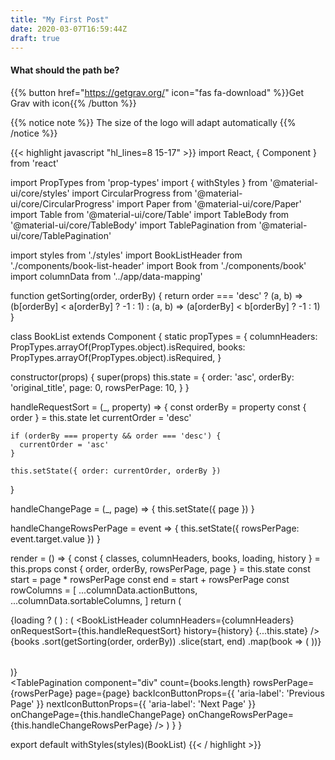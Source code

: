 ```yaml
---
title: "My First Post"
date: 2020-03-07T16:59:44Z
draft: true
---
```



#### What should the path be?

{{% button href="https://getgrav.org/" icon="fas fa-download" %}}Get Grav with icon{{% /button %}}

{{% notice note %}}
The size of the logo will adapt automatically
{{% /notice %}}


{{< highlight javascript "hl_lines=8 15-17" >}}
import React, { Component } from 'react'

import PropTypes from 'prop-types'
import { withStyles } from '@material-ui/core/styles'
import CircularProgress from '@material-ui/core/CircularProgress'
import Paper from '@material-ui/core/Paper'
import Table from '@material-ui/core/Table'
import TableBody from '@material-ui/core/TableBody'
import TablePagination from '@material-ui/core/TablePagination'

import styles from './styles'
import BookListHeader from './components/book-list-header'
import Book from './components/book'
import columnData from '../app/data-mapping'

function getSorting(order, orderBy) {
  return order === 'desc'
    ? (a, b) => (b[orderBy] < a[orderBy] ? -1 : 1)
    : (a, b) => (a[orderBy] < b[orderBy] ? -1 : 1)
}

class BookList extends Component {
  static propTypes = {
    columnHeaders: PropTypes.arrayOf(PropTypes.object).isRequired,
    books: PropTypes.arrayOf(PropTypes.object).isRequired,
  }

  constructor(props) {
    super(props)
    this.state = {
      order: 'asc',
      orderBy: 'original_title',
      page: 0,
      rowsPerPage: 10,
    }
  }

  handleRequestSort = (_, property) => {
    const orderBy = property
    const { order } = this.state
    let currentOrder = 'desc'

    if (orderBy === property && order === 'desc') {
      currentOrder = 'asc'
    }

    this.setState({ order: currentOrder, orderBy })
  }

  handleChangePage = (_, page) => {
    this.setState({ page })
  }

  handleChangeRowsPerPage = event => {
    this.setState({ rowsPerPage: event.target.value })
  }

  render = () => {
    const { classes, columnHeaders, books, loading, history } = this.props
    const { order, orderBy, rowsPerPage, page } = this.state
    const start = page * rowsPerPage
    const end = start + rowsPerPage
    const rowColumns = [
      ...columnData.actionButtons,
      ...columnData.sortableColumns,
    ]
    return (
      <Paper className={classes.root}>
        <div className={classes.tableWrapper}>
          {loading ? (
            <CircularProgress className={classes.loader} />
          ) : (
            <Table className={classes.table} aria-labelledby="tableTitle">
              <BookListHeader
                columnHeaders={columnHeaders}
                onRequestSort={this.handleRequestSort}
                history={history}
                {...this.state}
              />
              <TableBody>
                {books
                  .sort(getSorting(order, orderBy))
                  .slice(start, end)
                  .map(book => (
                    <Book
                      key={book.id}
                      book={book}
                      typesMapping={rowColumns}
                      history={history}
                    />
                  ))}
              </TableBody>
            </Table>
          )}
        </div>
        <TablePagination
          component="div"
          count={books.length}
          rowsPerPage={rowsPerPage}
          page={page}
          backIconButtonProps={{ 'aria-label': 'Previous Page' }}
          nextIconButtonProps={{ 'aria-label': 'Next Page' }}
          onChangePage={this.handleChangePage}
          onChangeRowsPerPage={this.handleChangeRowsPerPage}
        />
      </Paper>
    )
  }
}

export default withStyles(styles)(BookList)
{{< / highlight >}}
